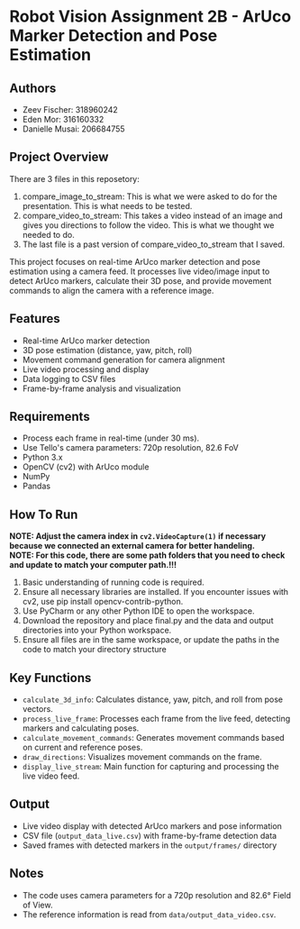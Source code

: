 # Robot Vision Assignment 2B - ArUco Marker Detection and Pose Estimation

## Authors
- Zeev Fischer: 318960242
- Eden Mor: 316160332
- Danielle Musai: 206684755

## Project Overview
There are 3 files in this reposetory:
1. compare_image_to_stream: This is what we were asked to do for the presentation. This is what needs to be tested.   
2. compare_video_to_stream: This takes a video instead of an image and gives you directions to follow the video. This is what we thought we needed to do.   
3. The last file is a past version of compare_video_to_stream that I saved.
   
This project focuses on real-time ArUco marker detection and pose estimation using a camera feed. It processes live video/image input to detect ArUco markers, calculate their 3D pose, and provide movement commands to align the camera with a reference image.

## Features
- Real-time ArUco marker detection
- 3D pose estimation (distance, yaw, pitch, roll)
- Movement command generation for camera alignment
- Live video processing and display
- Data logging to CSV files
- Frame-by-frame analysis and visualization

## Requirements
- Process each frame in real-time (under 30 ms).
- Use Tello's camera parameters: 720p resolution, 82.6 FoV
- Python 3.x
- OpenCV (cv2) with ArUco module
- NumPy
- Pandas

## How To Run
**NOTE: Adjust the camera index in `cv2.VideoCapture(1)` if necessary because we connected an external camera for better handeling.**   
**NOTE: For this code, there are some path folders that you need to check and update to match your computer path.!!!**   
1. Basic understanding of running code is required.
2. Ensure all necessary libraries are installed. If you encounter issues with cv2, use pip install opencv-contrib-python.
3. Use PyCharm or any other Python IDE to open the workspace.
4. Download the repository and place final.py and the data and output directories into your Python workspace.
5. Ensure all files are in the same workspace, or update the paths in the code to match your directory structure

## Key Functions
- `calculate_3d_info`: Calculates distance, yaw, pitch, and roll from pose vectors.
- `process_live_frame`: Processes each frame from the live feed, detecting markers and calculating poses.
- `calculate_movement_commands`: Generates movement commands based on current and reference poses.
- `draw_directions`: Visualizes movement commands on the frame.
- `display_live_stream`: Main function for capturing and processing the live video feed.

## Output
- Live video display with detected ArUco markers and pose information
- CSV file (`output_data_live.csv`) with frame-by-frame detection data
- Saved frames with detected markers in the `output/frames/` directory

## Notes
- The code uses camera parameters for a 720p resolution and 82.6° Field of View.
- The reference information is read from `data/output_data_video.csv`.



